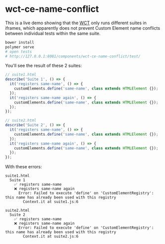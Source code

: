 # wct-ce-name-conflict

This is a live demo showing that the [WCT](https://github.com/Polymer/tools/tree/master/packages/web-component-tester) only runs different suites in iframes, which apparently does not prevent Custom Element name conflicts between individual tests within the same suite.

```sh
bower install
polymer serve
# open tests
# http://127.0.0.1:8081/components/wct-ce-name-conflict/test/
```

You'll see the result of these 2 suites:

```js
// suite1.html
describe('Suite 1', () => {
  it('registers same-name', () => {
    customElements.define('same-name', class extends HTMLElement {});
  });
  it('registers same-name again', () => {
    customElements.define('same-name', class extends HTMLElement {});
  });
});

// suite2.html
describe('Suite 2', () => {
  it('registers same-name', () => {
    customElements.define('same-name', class extends HTMLElement {});
  });
  it('registers same-name again', () => {
    customElements.define('same-name', class extends HTMLElement {});
  });
});

```

With these errors:

```
suite1.html
  Suite 1
    ✅ registers same-name
    ❌ registers same-name again
      Error: Failed to execute 'define' on 'CustomElementRegistry': this name has already been used with this registry
        Context.it at suite1.js:6

suite2.html
  Suite 2
    ✅ registers same-name
    ❌ registers same-name again
      Error: Failed to execute 'define' on 'CustomElementRegistry': this name has already been used with this registry
        Context.it at suite2.js:6
```
